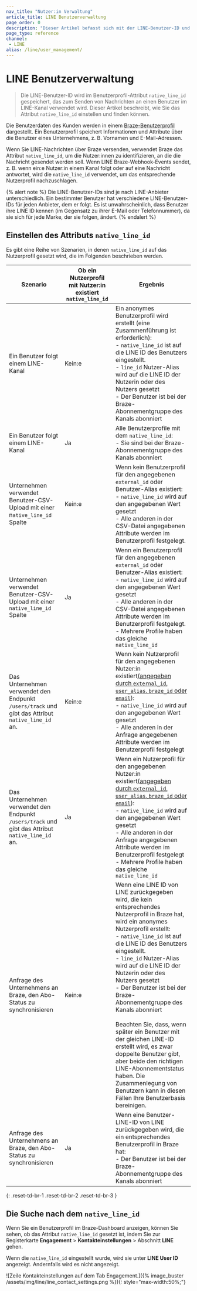 ```yaml
---
nav_title: "Nutzer:in Verwaltung"
article_title: LINE Benutzerverwaltung
page_order: 0
description: "Dieser Artikel befasst sich mit der LINE-Benutzer-ID und wie Sie diese festlegen."
page_type: reference
channel:
 - LINE
alias: /line/user_management/
---
```


# LINE Benutzerverwaltung

> Die LINE-Benutzer-ID wird im Benutzerprofil-Attribut `native_line_id` gespeichert, das zum Senden von Nachrichten an einen Benutzer im LINE-Kanal verwendet wird. Dieser Artikel beschreibt, wie Sie das Attribut `native_line_id` einstellen und finden können.

Die Benutzerdaten des Kunden werden in einem [Braze-Benutzerprofil]({{site.baseurl}}/user_guide/data/user_data_collection/user_profile_lifecycle/) dargestellt. Ein Benutzerprofil speichert Informationen und Attribute über die Benutzer eines Unternehmens, z. B. Vornamen und E-Mail-Adressen. 

Wenn Sie LINE-Nachrichten über Braze versenden, verwendet Braze das Attribut `native_line_id`, um die Nutzer:innen zu identifizieren, an die die Nachricht gesendet werden soll. Wenn LINE Braze-Webhook-Events sendet, z. B. wenn ein:e Nutzer:in einem Kanal folgt oder auf eine Nachricht antwortet, wird die `native_line_id` verwendet, um das entsprechende Nutzerprofil nachzuschlagen.

{% alert note %}
Die LINE-Benutzer-IDs sind je nach LINE-Anbieter unterschiedlich. Ein bestimmter Benutzer hat verschiedene LINE-Benutzer-IDs für jeden Anbieter, dem er folgt. Es ist unwahrscheinlich, dass Benutzer ihre LINE ID kennen (im Gegensatz zu ihrer E-Mail oder Telefonnummer), da sie sich für jede Marke, der sie folgen, ändert.
{% endalert %}

## Einstellen des Attributs `native_line_id`

Es gibt eine Reihe von Szenarien, in denen `native_line_id` auf das Nutzerprofil gesetzt wird, die im Folgenden beschrieben werden.

| Szenario | Ob ein Nutzerprofil mit Nutzer:in existiert `native_line_id` | Ergebnis |
| --- | --- | --- |
|Ein Benutzer folgt einem LINE-Kanal | Kein:e| Ein anonymes Benutzerprofil wird erstellt (eine Zusammenführung ist erforderlich):<br> - `native_line_id` ist auf die LINE ID des Benutzers eingestellt. <br>- `line_id` Nutzer-Alias wird auf die LINE ID der Nutzerin oder des Nutzers gesetzt<br>\- Der Benutzer ist bei der Braze-Abonnementgruppe des Kanals abonniert |
|Ein Benutzer folgt einem LINE-Kanal| Ja | Alle Benutzerprofile mit dem `native_line_id`:<br>\- Sie sind bei der Braze-Abonnementgruppe des Kanals abonniert|
|Unternehmen verwendet Benutzer-CSV-Upload mit einer n`ative_line_id` Spalte| Kein:e| Wenn kein Benutzerprofil für den angegebenen `external_id` oder Benutzer-Alias existiert:<br>- `native_line_id` wird auf den angegebenen Wert gesetzt<br> \- Alle anderen in der CSV-Datei angegebenen Attribute werden im Benutzerprofil festgelegt.|
|Unternehmen verwendet Benutzer-CSV-Upload mit einer `native_line_id` Spalte | Ja | Wenn ein Benutzerprofil für den angegebenen `external_id` oder Benutzer-Alias existiert:<br>- `native_line_id` wird auf den angegebenen Wert gesetzt<br>\- Alle anderen in der CSV-Datei angegebenen Attribute werden im Benutzerprofil festgelegt.<br>\- Mehrere Profile haben das gleiche `native_line_id` |
| Das Unternehmen verwendet den Endpunkt `/users/track` und gibt das Attribut `native_line_id` an. | Kein:e | Wenn kein Nutzerprofil für den angegebenen Nutzer:in existiert[(angegeben durch `external_id`, `user_alias`, `braze_id` oder `email`]({{site.baseurl}}/api/objects_filters/user_attributes_object/)):<br>- `native_line_id` wird auf den angegebenen Wert gesetzt<br>\- Alle anderen in der Anfrage angegebenen Attribute werden im Benutzerprofil festgelegt |
| Das Unternehmen verwendet den Endpunkt `/users/track` und gibt das Attribut `native_line_id` an. | Ja | Wenn ein Nutzerprofil für den angegebenen Nutzer:in existiert[(angegeben durch `external_id`, `user_alias`, `braze_id` oder `email`]({{site.baseurl}}/api/objects_filters/user_attributes_object/)):<br>- `native_line_id` wird auf den angegebenen Wert gesetzt<br>\- Alle anderen in der Anfrage angegebenen Attribute werden im Benutzerprofil festgelegt<br>\- Mehrere Profile haben das gleiche `native_line_id` |
| Anfrage des Unternehmens an Braze, den Abo-Status zu synchronisieren | Kein:e | Wenn eine LINE ID von LINE zurückgegeben wird, die kein entsprechendes Nutzerprofil in Braze hat, wird ein anonymes Nutzerprofil erstellt:<br>- `native_line_id` ist auf die LINE ID des Benutzers eingestellt.<br>- `line_id` Nutzer-Alias wird auf die LINE ID der Nutzerin oder des Nutzers gesetzt<br>\- Der Benutzer ist bei der Braze-Abonnementgruppe des Kanals abonniert<br><br>Beachten Sie, dass, wenn später ein Benutzer mit der gleichen LINE-ID erstellt wird, es zwar doppelte Benutzer gibt, aber beide den richtigen LINE-Abonnementstatus haben. Die Zusammenlegung von Benutzern kann in diesen Fällen Ihre Benutzerbasis bereinigen. |
| Anfrage des Unternehmens an Braze, den Abo-Status zu synchronisieren | Ja | Wenn eine Benutzer-LINE-ID von LINE zurückgegeben wird, die ein entsprechendes Benutzerprofil in Braze hat:<br>\- Der Benutzer ist bei der Braze-Abonnementgruppe des Kanals abonniert |
{: .reset-td-br-1 .reset-td-br-2 .reset-td-br-3 }

## Die Suche nach dem `native_line_id`

Wenn Sie ein Benutzerprofil im Braze-Dashboard anzeigen, können Sie sehen, ob das Attribut `native_line_id` gesetzt ist, indem Sie zur Registerkarte **Engagement** > **Kontakteinstellungen** > Abschnitt **LINE** gehen.

Wenn die `native_line_id` eingestellt wurde, wird sie unter **LINE User ID** angezeigt. Andernfalls wird es nicht angezeigt.

\![Zeile Kontakteinstellungen auf dem Tab Engagement.]({% image_buster /assets/img/line/line_contact_settings.png %}){: style="max-width:50%;"}

